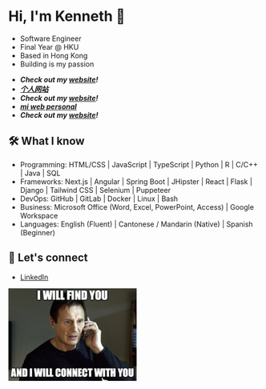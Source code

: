 # Hi, I'm Kenneth 👋

- Software Engineer
- Final Year @ HKU
- Based in Hong Kong
- Building is my passion

<i><b>
- Check out my [website](https://kennethkn.github.io/kennethkn/)!
- [个人网站](https://kennethkn.github.io/kennethkn/)
- Check out my [website](https://kennethkn.github.io/kennethkn/)!
- [mi web personal](https://kennethkn.github.io/kennethkn/)
- Check out my [website](https://kennethkn.github.io/kennethkn/)!
</b></i>

## :hammer_and_wrench: What I know

- Programming: HTML/CSS | JavaScript | TypeScript | Python | R | C/C++ | Java | SQL
- Frameworks: Next.js | Angular | Spring Boot | JHipster | React | Flask | Django | Tailwind CSS | Selenium | Puppeteer
- DevOps: GitHub | GitLab | Docker | Linux | Bash
- Business: Microsoft Office (Word, Excel, PowerPoint, Access) | Google Workspace
- Languages: English (Fluent) | Cantonese / Mandarin (Native) | Spanish (Beginner)

## :handshake: Let's connect

- [LinkedIn](https://www.linkedin.com/in/kenneth-kwan-6bb396262)

[<img src="connect.jpeg" width="256"/>](https://www.linkedin.com/in/kenneth-kwan-6bb396262)

<!--
**kennethkn/kennethkn** is a ✨ _special_ ✨ repository because its `README.md` (this file) appears on your GitHub profile.

Here are some ideas to get you started:

- 🔭 I’m currently working on ...
- 🌱 I’m currently learning ...
- 👯 I’m looking to collaborate on ...
- 🤔 I’m looking for help with ...
- 💬 Ask me about ...
- 📫 How to reach me: ...
- 😄 Pronouns: ...
- ⚡ Fun fact: ...
